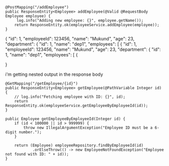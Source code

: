    @PostMapping("/addEmployee")
    public ResponseEntity<Employee> addEmployee(@Valid @RequestBody Employee employee) {
         log.info("Adding new employee: {}", employee.getName());
        return ResponseEntity.ok(employeeService.addEmployee(employee));
    }

{
    "id": 1,
    "employeeId": 123456,
    "name": "Mukund",
    "age": 23,
    "department": {
        "id": 1,
        "name": "dep1",
        "employees": [
            {
                "id": 1,
                "employeeId": 123456,
                "name": "Mukund",
                "age": 23,
                "department": {
                    "id": 1,
                    "name": "dep1",
                    "employees": [
                        {
                         
}

i'm getting nested output in the response body 

    @GetMapping("/getEmployee/{id}")
    public ResponseEntity<Employee> getEmployee(@PathVariable Integer id) {
        // log.info("Fetching employee with ID: {}", id);
        return ResponseEntity.ok(employeeService.getEmployeeByEmployeeId(id));
    }

    public Employee getEmployeeByEmployeeId(Integer id) {
        if (id < 100000 || id > 999999) {
            throw new IllegalArgumentException("Employee ID must be a 6-digit number.");
        }

        return (Employee) employeeRepository.findByEmployeeId(id)
                .orElseThrow(() -> new EmployeeNotFoundException("Employee not found with ID: " + id));
    }
